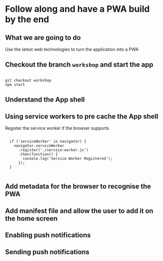 
# Follow along and have a PWA build by the end

## What we are going to do

Use the latest web technologies to turn the application into a PWA

## Checkout the branch `workshop` and start the app

```

git checkout workshop
npm start

```


## Understand the App shell 

## Using service workers to pre cache the App shell

Register the service worker if the browser supports

```

  if ('serviceWorker' in navigator) {
    navigator.serviceWorker
      .register('./service-worker.js')
      .then(function() { 
        console.log('Service Worker Registered'); 
      });
  }
  
```

## Add metadata for the browser to recognise the PWA

## Add manifest file and allow the user to add it on the home screen

## Enabling push notifications

## Sending push notifications
